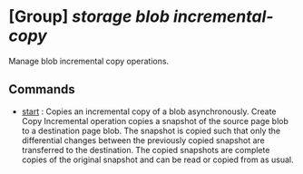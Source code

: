 # [Group] _storage blob incremental-copy_

Manage blob incremental copy operations.

## Commands

- [start](/Commands/storage/blob/incremental-copy/_start.md)
: Copies an incremental copy of a blob asynchronously. Create Copy Incremental operation copies a snapshot of the source page blob to a destination page blob. The snapshot is copied such that only the differential changes between the previously copied snapshot are transferred to the destination. The copied snapshots are complete copies of the original snapshot and can be read or copied from as usual.
